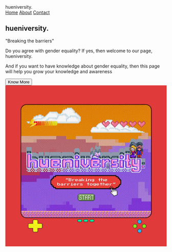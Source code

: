 <!DOCTYPE html>
<html lang="en">
  <head>
    <meta charset="UTF-8" />
    <meta name="viewport" content="width=device-width, initial-scale=1.0" />
    <title>Document</title>
    <link rel="stylesheet" href="style.css" />
  </head>
  <body>
    <nav>
      <div class="logo">hueniversity.</div>
      <div class="nav-items">
        <a href="/">Home</a> <a href="/">About</a> <a href="/">Contact</a>
      </div>
    </nav>
    <section class="hero">
      <div class="hero-container">
        <div class="column-left">
          <h1>hueniversity.</h1>
          <p>
            "Breaking the barriers"
        </p>
        <p>
            Do you agree with gender equality? If yes, then welcome to our page, hueniversity.
        </p>
            <p>
                And if you want to have knowledge about gender equality, 
                then this page 
                will help you grow your knowledge and awareness
            </p>
          <button>Know More</button>
        </div>
        <div class="column-right">
          <img src="./huenversity-image.svg" alt="huenversity-image-logo.png" class=".hero-image"/>
        </div>
      </div>
    </section>
  </body>
</html>
